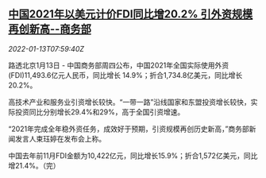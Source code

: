 <!--1642060862000-->
[中国2021年以美元计价FDI同比增20.2% 引外资规模再创新高--商务部](https://cn.reuters.com/article/china-moc-2021-fdi-0113-idCNKBS2JN0KV)
------

<div><i>2022-01-13T07:59:40Z</i></div><p>路透北京1月13日 - 中国商务部周四公布，中国2021年全国实际使用外资(FDI)11,493.6亿元人民币，同比增长 14.9%；折合1,734.8亿美元，同比增长20.2%。</p><p>高技术产业和服务业引资增长较快。“一带一路”沿线国家和东盟投资增长较快，实际投资同比分别增长29.4%和29%，高于全国引资增速。</p><p>“2021年完成全年稳外资任务，成效好于预期，引资规模再创历史新高，”商务部新闻发言人束珏婷在发布会上称。</p><p>中国去年前11月FDI金额为10,422亿元，同比增长15.9%；折合1,572亿美元，同比增21.4%。（完）</p>
